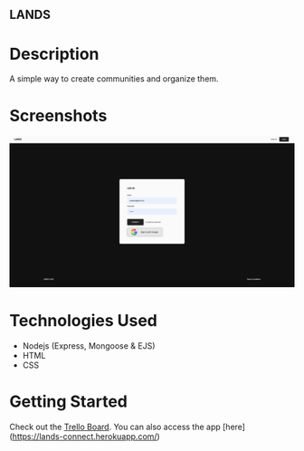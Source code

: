 ## LANDS

# Description

A simple way to create communities and organize them.

# Screenshots

<img src='./public/images/screenshot.png'>

# Technologies Used
- Nodejs (Express, Mongoose & EJS)
- HTML
- CSS

# Getting Started
Check out the [Trello Board](https://trello.com/b/SDqMqNPr/project-2-user-stories).
You can also access the app [here] (https://lands-connect.herokuapp.com/)
